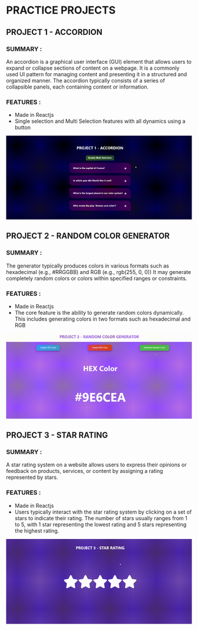 # PRACTICE PROJECTS

## PROJECT 1 - ACCORDION

### SUMMARY :

An accordion is a graphical user interface (GUI) element that allows users to expand or collapse sections of content on a webpage. It is a commonly used UI pattern for managing content and presenting it in a structured and organized manner. The accordion typically consists of a series of collapsible panels, each containing content or information.

### FEATURES :

- Made in Reactjs
- Single selection and Multi Selection features with all dynamics using a button

![Accordion](src/readmeImages/accordion.gif)

## PROJECT 2 - RANDOM COLOR GENERATOR

### SUMMARY :

The generator typically produces colors in various formats such as hexadecimal (e.g., #RRGGBB) and RGB (e.g., rgb(255, 0, 0)) It may generate completely random colors or colors within specified ranges or constraints.

### FEATURES :

- Made in Reactjs
- The core feature is the ability to generate random colors dynamically. This includes generating colors in two formats such as hexadecimal and RGB

![Accordion](src/readmeImages/random-color.gif)

## PROJECT 3 - STAR RATING

### SUMMARY :

A star rating system on a website allows users to express their opinions or feedback on products, services, or content by assigning a rating represented by stars.

### FEATURES :

- Made in Reactjs
- Users typically interact with the star rating system by clicking on a set of stars to indicate their rating. The number of stars usually ranges from 1 to 5, with 1 star representing the lowest rating and 5 stars representing the highest rating.

![Accordion](src/readmeImages/star-rating.gif)
